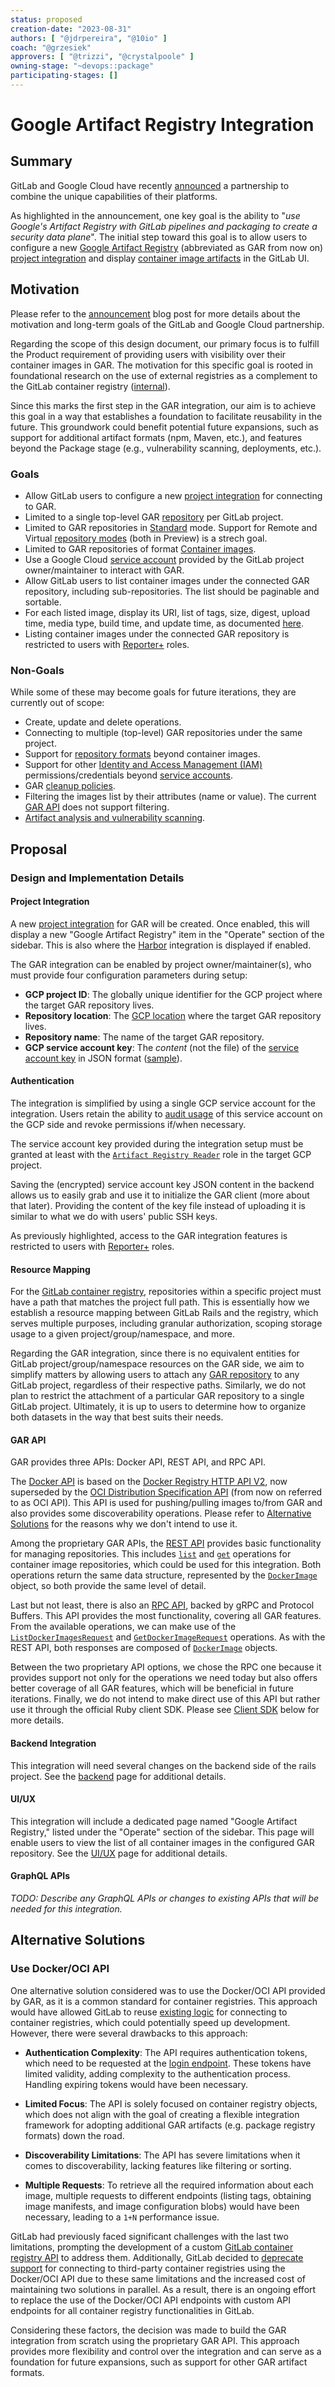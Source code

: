 ```yaml
---
status: proposed
creation-date: "2023-08-31"
authors: [ "@jdrpereira", "@10io" ]
coach: "@grzesiek"
approvers: [ "@trizzi", "@crystalpoole" ]
owning-stage: "~devops::package"
participating-stages: []
---
```


# Google Artifact Registry Integration

## Summary

GitLab and Google Cloud have recently [announced](https://about.gitlab.com/blog/2023/08/29/gitlab-google-partnership-s3c/) a partnership to combine the unique capabilities of their platforms.

As highlighted in the announcement, one key goal is the ability to "_use Google's Artifact Registry with GitLab pipelines and packaging to create a security data plane_". The initial step toward this goal is to allow users to configure a new [Google Artifact Registry](https://cloud.google.com/artifact-registry) (abbreviated as GAR from now on) [project integration](../../../user/project/integrations/index.md) and display [container image artifacts](https://cloud.google.com/artifact-registry/docs/supported-formats) in the GitLab UI.

## Motivation

Please refer to the [announcement](https://about.gitlab.com/blog/2023/08/29/gitlab-google-partnership-s3c/) blog post for more details about the motivation and long-term goals of the GitLab and Google Cloud partnership.

Regarding the scope of this design document, our primary focus is to fulfill the Product requirement of providing users with visibility over their container images in GAR. The motivation for this specific goal is rooted in foundational research on the use of external registries as a complement to the GitLab container registry ([internal](https://gitlab.com/gitlab-org/ux-research/-/issues/2602)).

Since this marks the first step in the GAR integration, our aim is to achieve this goal in a way that establishes a foundation to facilitate reusability in the future. This groundwork could benefit potential future expansions, such as support for additional artifact formats (npm, Maven, etc.), and features beyond the Package stage (e.g., vulnerability scanning, deployments, etc.).

### Goals

- Allow GitLab users to configure a new [project integration](../../../user/project/integrations/index.md) for connecting to GAR.
- Limited to a single top-level GAR [repository](https://cloud.google.com/artifact-registry/docs/repositories) per GitLab project.
- Limited to GAR repositories in [Standard](https://cloud.google.com/artifact-registry/docs/repositories#mode) mode. Support for Remote and Virtual [repository modes](https://cloud.google.com/artifact-registry/docs/repositories#mode) (both in Preview) is a strech goal.
- Limited to GAR repositories of format [Container images](https://cloud.google.com/artifact-registry/docs/supported-formats#container).
- Use a Google Cloud [service account](https://cloud.google.com/iam/docs/service-account-overview) provided by the GitLab project owner/maintainer to interact with GAR.
- Allow GitLab users to list container images under the connected GAR repository, including sub-repositories. The list should be paginable and sortable.
- For each listed image, display its URI, list of tags, size, digest, upload time, media type, build time, and update time, as documented [here](https://cloud.google.com/artifact-registry/docs/reference/rest/v1/projects.locations.repositories.dockerImages#DockerImage).
- Listing container images under the connected GAR repository is restricted to users with [Reporter+](../../../user/permissions.md#roles) roles.

### Non-Goals

While some of these may become goals for future iterations, they are currently out of scope:

- Create, update and delete operations.
- Connecting to multiple (top-level) GAR repositories under the same project.
- Support for [repository formats](https://cloud.google.com/artifact-registry/docs/supported-formats) beyond container images.
- Support for other [Identity and Access Management (IAM)](https://cloud.google.com/iam) permissions/credentials beyond [service accounts](https://cloud.google.com/iam/docs/service-account-overview).
- GAR [cleanup policies](https://cloud.google.com/artifact-registry/docs/repositories/cleanup-policy).
- Filtering the images list by their attributes (name or value). The current [GAR API](https://cloud.google.com/artifact-registry/docs/reference/rpc/google.devtools.artifactregistry.v1#listdockerimagesrequest) does not support filtering.
- [Artifact analysis and vulnerability scanning](https://cloud.google.com/artifact-registry/docs/analysis).

## Proposal

### Design and Implementation Details

#### Project Integration

A new [project integration](../../../user/project/integrations/index.md) for GAR will be created. Once enabled, this will display a new "Google Artifact Registry" item in the "Operate" section of the sidebar. This is also where the [Harbor](../../../user/project/integrations/harbor.md) integration is displayed if enabled.

The GAR integration can be enabled by project owner/maintainer(s), who must provide four configuration parameters during setup:

- **GCP project ID**: The globally unique identifier for the GCP project where the target GAR repository lives.
- **Repository location**: The [GCP location](https://cloud.google.com/about/locations) where the target GAR repository lives.
- **Repository name**: The name of the target GAR repository.
- **GCP service account key**: The _content_ (not the file) of the [service account key](https://cloud.google.com/iam/docs/keys-create-delete) in JSON format ([sample](https://cloud.google.com/iam/docs/keys-create-delete#creating)).

#### Authentication

The integration is simplified by using a single GCP service account for the integration. Users retain the ability to [audit usage](https://cloud.google.com/iam/docs/audit-logging/examples-service-accounts#access-with-key) of this service account on the GCP side and revoke permissions if/when necessary.

The service account key provided during the integration setup must be granted at least with the [`Artifact Registry Reader`](https://cloud.google.com/artifact-registry/docs/access-control#permissions) role in the target GCP project.

Saving the (encrypted) service account key JSON content in the backend allows us to easily grab and use it to initialize the GAR client (more about that later). Providing the content of the key file instead of uploading it is similar to what we do with users' public SSH keys.

As previously highlighted, access to the GAR integration features is restricted to users with [Reporter+](../../../user/permissions.md#roles) roles.

#### Resource Mapping

For the [GitLab container registry](../../../user/packages/container_registry/index.md), repositories within a specific project must have a path that matches the project full path. This is essentially how we establish a resource mapping between GitLab Rails and the registry, which serves multiple purposes, including granular authorization, scoping storage usage to a given project/group/namespace, and more.

Regarding the GAR integration, since there is no equivalent entities for GitLab project/group/namespace resources on the GAR side, we aim to simplify matters by allowing users to attach any [GAR repository](https://cloud.google.com/artifact-registry/docs/repositories) to any GitLab project, regardless of their respective paths. Similarly, we do not plan to restrict the attachment of a particular GAR repository to a single GitLab project. Ultimately, it is up to users to determine how to organize both datasets in the way that best suits their needs.

#### GAR API

GAR provides three APIs: Docker API, REST API, and RPC API.

The [Docker API](https://cloud.google.com/artifact-registry/docs/reference/docker-api) is based on the [Docker Registry HTTP API V2](https://docs.docker.com/registry/spec/api), now superseded by the [OCI Distribution Specification API](https://github.com/opencontainers/distribution-spec/blob/main/spec.md) (from now on referred to as OCI API). This API is used for pushing/pulling images to/from GAR and also provides some discoverability operations. Please refer to [Alternative Solutions](#alternative-solutions) for the reasons why we don't intend to use it.

Among the proprietary GAR APIs, the [REST API](https://cloud.google.com/artifact-registry/docs/reference/rest) provides basic functionality for managing repositories. This includes [`list`](https://cloud.google.com/artifact-registry/docs/reference/rest/v1/projects.locations.repositories.dockerImages/list) and [`get`](https://cloud.google.com/artifact-registry/docs/reference/rest/v1/projects.locations.repositories.dockerImages/get) operations for container image repositories, which could be used for this integration. Both operations return the same data structure, represented by the [`DockerImage`](https://cloud.google.com/artifact-registry/docs/reference/rest/v1/projects.locations.repositories.dockerImages#DockerImage) object, so both provide the same level of detail.

Last but not least, there is also an [RPC API](https://cloud.google.com/artifact-registry/docs/reference/rpc/google.devtools.artifactregistry.v1), backed by gRPC and Protocol Buffers. This API provides the most functionality, covering all GAR features. From the available operations, we can make use of the [`ListDockerImagesRequest`](https://cloud.google.com/artifact-registry/docs/reference/rpc/google.devtools.artifactregistry.v1#listdockerimagesrequest) and [`GetDockerImageRequest`](https://cloud.google.com/artifact-registry/docs/reference/rpc/google.devtools.artifactregistry.v1#google.devtools.artifactregistry.v1.GetDockerImageRequest) operations. As with the REST API, both responses are composed of [`DockerImage`](https://cloud.google.com/artifact-registry/docs/reference/rpc/google.devtools.artifactregistry.v1#google.devtools.artifactregistry.v1.DockerImage) objects.

Between the two proprietary API options, we chose the RPC one because it provides support not only for the operations we need today but also offers better coverage of all GAR features, which will be beneficial in future iterations. Finally, we do not intend to make direct use of this API but rather use it through the official Ruby client SDK. Please see [Client SDK](backend.md#client-sdk) below for more details.

#### Backend Integration

This integration will need several changes on the backend side of the rails project. See the [backend](backend.md) page for additional details.

#### UI/UX

This integration will include a dedicated page named "Google Artifact Registry," listed under the "Operate" section of the sidebar. This page will enable users to view the list of all container images in the configured GAR repository. See the [UI/UX](ui_ux.md) page for additional details.

#### GraphQL APIs

*TODO: Describe any GraphQL APIs or changes to existing APIs that will be needed for this integration.*

## Alternative Solutions

### Use Docker/OCI API

One alternative solution considered was to use the Docker/OCI API provided by GAR, as it is a common standard for container registries. This approach would have allowed GitLab to reuse [existing logic](https://gitlab.com/gitlab-org/gitlab/-/blob/20df77103147c0c8ff1c22a888516eba4bab3c46/lib/container_registry/client.rb) for connecting to container registries, which could potentially speed up development. However, there were several drawbacks to this approach:

- **Authentication Complexity**: The API requires authentication tokens, which need to be requested at the [login endpoint](https://docs.docker.com/registry/spec/auth/token). These tokens have limited validity, adding complexity to the authentication process. Handling expiring tokens would have been necessary.

- **Limited Focus**: The API is solely focused on container registry objects, which does not align with the goal of creating a flexible integration framework for adopting additional GAR artifacts (e.g. package registry formats) down the road.

- **Discoverability Limitations**: The API has severe limitations when it comes to discoverability, lacking features like filtering or sorting.

- **Multiple Requests**: To retrieve all the required information about each image, multiple requests to different endpoints (listing tags, obtaining image manifests, and image configuration blobs) would have been necessary, leading to a `1+N` performance issue.

GitLab had previously faced significant challenges with the last two limitations, prompting the development of a custom [GitLab container registry API](https://gitlab.com/gitlab-org/container-registry/-/blob/master/docs/spec/gitlab/api.md) to address them. Additionally, GitLab decided to [deprecate support](../../../update/deprecations.md#use-of-third-party-container-registries-is-deprecated) for connecting to third-party container registries using the Docker/OCI API due to these same limitations and the increased cost of maintaining two solutions in parallel. As a result, there is an ongoing effort to replace the use of the Docker/OCI API endpoints with custom API endpoints for all container registry functionalities in GitLab.

Considering these factors, the decision was made to build the GAR integration from scratch using the proprietary GAR API. This approach provides more flexibility and control over the integration and can serve as a foundation for future expansions, such as support for other GAR artifact formats.

